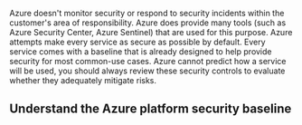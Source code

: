 Azure doesn't monitor security or respond to security incidents within the customer's area of responsibility. Azure does provide many tools (such as Azure Security Center, Azure Sentinel) that are used for this purpose. Azure attempts make every service as secure as possible by default. Every service comes with a baseline that is already designed to help provide security for most common-use cases. Azure cannot predict how a service will be used, you should always review these security controls to evaluate whether they adequately mitigate risks.

## Understand the Azure platform security baseline






















